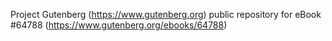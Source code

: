 Project Gutenberg (https://www.gutenberg.org) public repository for
eBook #64788 (https://www.gutenberg.org/ebooks/64788)
